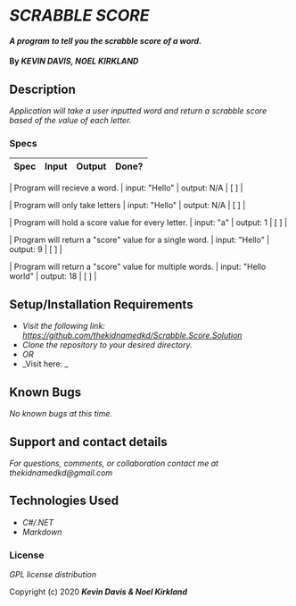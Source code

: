# _SCRABBLE SCORE_

#### _A program to tell you the scrabble score of a word._

#### By _**KEVIN DAVIS, NOEL KIRKLAND**_

## Description

_Application will take a user inputted word and return a scrabble score based of the value of each letter._

### Specs
| Spec | Input | Output | Done? |
| :-------------     | :------------- | :------------- | :------------- | 

| Program will recieve a word. | input: "Hello" | output: N/A | [ ] |

| Program will only take letters | input: "Hello" | output: N/A | [ ] |

| Program will hold a score value for every letter. | input: "a" | output: 1  | [ ] |

| Program will return a "score" value for a single word. | input: "Hello" | output:  9 | [ ] |

| Program will return a "score" value for multiple words. | input: "Hello world" | output: 18 | [ ] |

## Setup/Installation Requirements

* _Visit the following link: https://github.com/thekidnamedkd/Scrabble.Score.Solution_
* _Clone the repository to your desired directory._
* _OR_
* _Visit here: _


## Known Bugs

_No known bugs at this time._

## Support and contact details

_For questions, comments, or collaboration contact me at thekidnamedkd@gmail.com_

## Technologies Used

* _C#/.NET_
* _Markdown_


### License

*GPL license distribution*

Copyright (c) 2020 **_Kevin Davis & Noel Kirkland_**